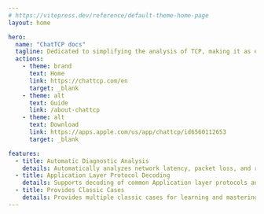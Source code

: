 ```yaml
---
# https://vitepress.dev/reference/default-theme-home-page
layout: home

hero:
  name: "ChatTCP docs"
  tagline: Dedicated to simplifying the analysis of TCP, making it as easy as reading chat logs!
  actions:
    - theme: brand
      text: Home
      link: https://chattcp.com/en
      target: _blank
    - theme: alt
      text: Guide
      link: /about-chattcp
    - theme: alt
      text: Download
      link: https://apps.apple.com/us/app/chattcp/id6560112653
      target: _blank

features:
  - title: Automatic Diagnostic Analysis
    details: Automatically analyzes network latency, packet loss, and retransmission situations
  - title: Application Layer Protocol Decoding
    details: Supports decoding of common Application layer protocols and maps them to data structure displays
  - title: Provides Classic Cases
    details: Provides multiple classic cases for learning and mastering TCP protocols as well as application layer protocols
---
```



